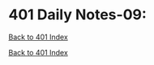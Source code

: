 # 401 Daily Notes-09:
[Back to 401 Index](../401-index.md)<br>


<!-- notes here -->


[Back to 401 Index](../401-index.md)